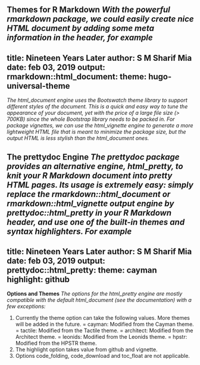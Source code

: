 **Themes for R Markdown**
*With the powerful rmarkdown package, we could easily create nice HTML document by adding some meta information in the header, for example*
-------------
title: Nineteen Years Later
author: S M Sharif Mia
date: feb 03, 2019
output:
  rmarkdown::html_document:
    theme: hugo-universal-theme
----------------
*The html_document engine uses the Bootswatch theme library to support different styles of the document. This is a quick and easy way to tune the appearance of your document, yet with the price of a large file size (> 700KB) since the whole Bootstrap library needs to be packed in.
For package vignettes, we can use the html_vignette engine to generate a more lightweight HTML file that is meant to minimize the package size, but the output HTML is less stylish than the html_document ones.*

**The prettydoc Engine**
*The prettydoc package provides an alternative engine, html_pretty, to knit your R Markdown document into pretty HTML pages. Its usage is extremely easy: simply replace the rmarkdown::html_document or rmarkdown::html_vignette output engine by prettydoc::html_pretty in your R Markdown header, and use one of the built-in themes and syntax highlighters. For example*
---
title: Nineteen Years Later
author: S M Sharif Mia
date: feb 03, 2019
output:
  prettydoc::html_pretty:
    theme: cayman
    highlight: github
---
**Options and Themes**
*The options for the html_pretty engine are mostly compatible with the default html_document (see the documentation) with a few exceptions:*

 1. Currently the theme option can take the following values. More themes will be added in the future. 
  = cayman: Modified from the Cayman theme.
  = tactile: Modified from the Tactile theme.
  = architect: Modified from the Architect theme.
  = leonids: Modified from the Leonids theme.
  = hpstr: Modified from the HPSTR theme.
 2. The highlight option takes value from github and vignette.
 3. Options code_folding, code_download and toc_float are not applicable.
